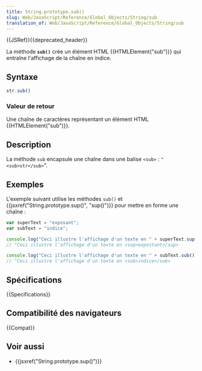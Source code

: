 ```yaml
---
title: String.prototype.sub()
slug: Web/JavaScript/Reference/Global_Objects/String/sub
translation_of: Web/JavaScript/Reference/Global_Objects/String/sub
---
```


{{JSRef}}{{deprecated_header}}

La méthode **`sub()`** crée un élément HTML {{HTMLElement("sub")}} qui entraîne l'affichage de la chaîne en indice.

## Syntaxe

```js
str.sub()
```

### Valeur de retour

Une chaîne de caractères représentant un élément HTML {{HTMLElement("sub")}}.

## Description

La méthode `sub` encapsule une chaîne dans une balise `<sub>` :
`"<sub>str</sub>`".

## Exemples

L'exemple suivant utilise les méthodes `sub()` et {{jsxref("String.prototype.sup()", "sup()")}} pour mettre en forme une chaîne :

```js
var superText = "exposant";
var subText = "indice";

console.log("Ceci illustre l'affichage d'un texte en " + superText.sup() + ".");
// "Ceci illustre l'affichage d'un texte en <sup>expostant</sup>

console.log("Ceci illustre l'affichage d'un texte en " + subText.sub() + ".");
// "Ceci illustre l'affichage d'un texte en <sub>indice</sub>
```

## Spécifications

{{Specifications}}

## Compatibilité des navigateurs

{{Compat}}

## Voir aussi

- {{jsxref("String.prototype.sup()")}}
